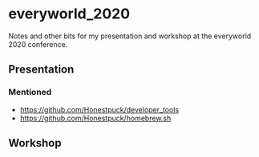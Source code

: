# everyworld_2020
Notes and other bits for my presentation and workshop at the everyworld 2020 conference.

## Presentation

### Mentioned
 - https://github.com/Honestpuck/developer_tools
 - https://github.com/Honestpuck/homebrew.sh
 
## Workshop
